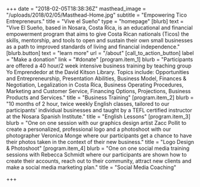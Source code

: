 +++
date = "2018-02-05T18:38:36Z"
masthead_image = "/uploads/2018/02/05/Masthead-Home.jpg"
subtitle = "Empowering Tico Entrepreneurs."
title = "Vive el Sueño"
type = "homepage"
[blurb]
text = "Vive El Sueño, based in Nosara, Costa Rica, is an educational and financial empowerment program that aims to give Costa Rican nationals (Ticos) the skills, mentorship, and tools to open and sustain their own small businesses as a path to improved standards of living and financial independence."
[blurb.button]
text = "learn more"
url = "/about"
[call_to_action_button]
label = "Make a donation"
link = "#donate"
[program.item_1]
blurb = "Participants are offered a 40 hour/2 week intensive business training by teaching group Yo Emprendedor at the David Kitson Library. Topics include: Opportunities and Entrepreneurship, Presentation Abilities, Business Model, Finances &amp; Negotiation, Legalization in Costa Rica, Business Operating Procedures, Marketing and Customer Service, Financing Options, Projections, Business Products and Services."
title = "Business Training"
[program.item_2]
blurb = "10 months of 2 hour, twice weekly English classes, tailored to our participants' individual businesses and taught by a TEFL certified instructor at the Nosara Spanish Institute."
title = "English Lessons"
[program.item_3]
blurb = "One on one session with our graphics design artist Zacc Pollit to create a personalized, professional logo and a photoshoot with our photographer Veronica Monge where our participants get a chance to have their photos taken in the context of their new business."
title = "Logo Design & Photoshoot"
[program.item_4]
blurb = "One on one social media training sessions with Rebecca Schmidt where our participants are shown how to create their accounts, reach out to their community, attract new clients and make a social media marketing plan."
title = "Social Media Coaching"

+++

